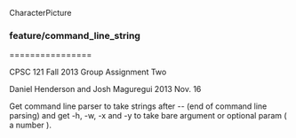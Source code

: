 CharacterPicture
### feature/command_line_string
================

CPSC 121 Fall 2013 Group Assignment Two

Daniel Henderson and Josh Maguregui
2013 Nov. 16

Get command line parser to take strings after -- (end of command line parsing) and
get -h, -w, -x and -y to take bare argument or optional param ( a number ).
